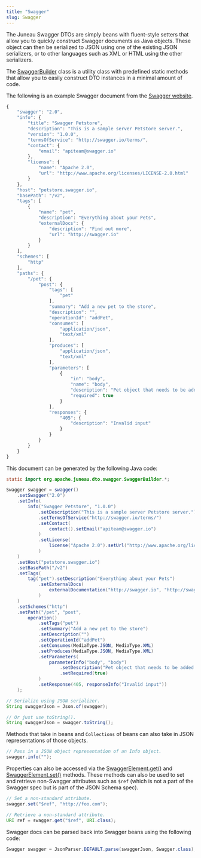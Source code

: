 ```yaml
---
title: "Swagger"
slug: Swagger
---
```


The Juneau Swagger DTOs are simply beans with fluent-style setters that allow you to quickly construct Swagger documents
as Java objects.
These object can then be serialized to JSON using one of the existing JSON serializers, or to other languages such as
XML or HTML using the other serializers.

The <a href="/site/apidocs/org/apache/juneau/bean/swagger/SwaggerBuilder.html" target="_blank">SwaggerBuilder</a> class is a utility class with
predefined static methods that allow you to easily construct DTO instances in a minimal amount of code.

The following is an example Swagger document from the [Swagger website](https://swagger.io/).

```js
{
    "swagger": "2.0",
    "info": {
        "title": "Swagger Petstore",
        "description": "This is a sample server Petstore server.",
        "version": "1.0.0",
        "termsOfService": "http://swagger.io/terms/",
        "contact": {
            "email": "apiteam@swagger.io"
        },
        "license": {
            "name": "Apache 2.0",
            "url": "http://www.apache.org/licenses/LICENSE-2.0.html"
        }
    },
    "host": "petstore.swagger.io",
    "basePath": "/v2",
    "tags": [
        {
            "name": "pet",
            "description": "Everything about your Pets",
            "externalDocs": {
                "description": "Find out more",
                "url": "http://swagger.io"
            }
        }
    ],
    "schemes": [
        "http"
    ],
    "paths": {
        "/pet": {
            "post": {
                "tags": [
                    "pet"
                ],
                "summary": "Add a new pet to the store",
                "description": "",
                "operationId": "addPet",
                "consumes": [
                    "application/json",
                    "text/xml"
                ],
                "produces": [
                    "application/json",
                    "text/xml"
                ],
                "parameters": [
                    {
                        "in": "body",
                        "name": "body",
                        "description": "Pet object that needs to be added to the store",
                        "required": true
                    }
                ],
                "responses": {
                    "405": {
                        "description": "Invalid input"
                    }
                }
            }
        }
    }
}
```

This document can be generated by the following Java code:

```java
static import org.apache.juneau.dto.swagger.SwaggerBuilder.*;

Swagger swagger = swagger()
    .setSwagger("2.0")
    .setInfo(
        info("Swagger Petstore", "1.0.0")
            .setDescription("This is a sample server Petstore server.")
            .setTermsOfService("http://swagger.io/terms/")
            .setContact(
                contact().setEmail("apiteam@swagger.io")
            )
            .setLicense(
                license("Apache 2.0").setUrl("http://www.apache.org/licenses/LICENSE-2.0.html")
            )
    )
    .setHost("petstore.swagger.io")
    .setBasePath("/v2")
    .setTags(
        tag("pet").setDescription("Everything about your Pets")
            .setExternalDocs(
                externalDocumentation("http://swagger.io", "http://swagger.io")
            )
    )
    .setSchemes("http")
    .setPath("/pet", "post",
        operation()
            .setTags("pet")
            .setSummary("Add a new pet to the store")
            .setDescription("")
            .setOperationId("addPet")
            .setConsumes(MediaType.JSON, MediaType.XML)
            .setProduces(MediaType.JSON, MediaType.XML)
            .setParameters(
                parameterInfo("body", "body")
                    .setDescription("Pet object that needs to be added to the store")
                    .setRequired(true)
            )
            .setResponse(405, responseInfo("Invalid input"))
    );

// Serialize using JSON serializer.
String swaggerJson = Json.of(swagger);

// Or just use toString().
String swaggerJson = swagger.toString();
```

Methods that take in beans and `Collections` of beans can also take in JSON representations of those objects.

```java
// Pass in a JSON object representation of an Info object.
swagger.info("");
```

Properties can also be accessed via the [SwaggerElement.get()](API_DOCS/org/apache/juneau/dto/swagger/SwaggerElement.html#get(String,Class)) and [SwaggerElement.set()](API_DOCS/org/apache/juneau/dto/swagger/SwaggerElement.html#set(String,Object)) methods.
These methods can also be used to set and retrieve non-Swagger attributes such as `$ref` (which is not a part of the
Swagger spec but is part of the JSON Schema spec).

```java
// Set a non-standard attribute.
swagger.set("$ref", "http://foo.com");

// Retrieve a non-standard attribute.
URI ref = swagger.get("$ref", URI.class);
```

Swagger docs can be parsed back into Swagger beans using the following code:

```java
Swagger swagger = JsonParser.DEFAULT.parse(swaggerJson, Swagger.class);
```
